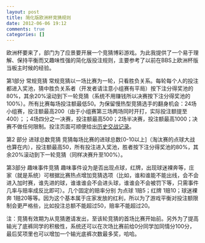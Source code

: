 ```yaml
---
layout: post
title: 简化版欧洲杯竞猜规则
date: 2012-06-06 19:12
comments: true
categories: []
---
```

欧洲杯要来了，部门为了应景要开展一个竞猜博彩游戏。为此我提供了一个易于理解、保持平衡而又趣味性强的简化版投注规则，主要参考了以前在BBS上欧洲杯版当板主时候的经验。

第1部分 常规竞猜
常规竞猜以一场比赛为一轮，只看胜负关系。每轮每个人的投注都进入奖池，猜中胜负关系者（开发者请注意小组赛有平局）按下注分得奖池的80%，其余20%滚动到下一轮竞猜（系统不用赚钱所以决赛按下注分得奖池的100%）。所有比赛每场投注额最低50。为保留慢热型竞猜选手的翻身机会：24场小组赛，投注额最高200（由于小组赛第三场两场同时开打，实际投注额提至400）；；4场四分之一决赛，投注额最高500；2场半决赛，投注额最高1000；决赛不做任何限制。投注页面可顺便给出<a href=" http://sports.sohu.com/20111203/n327757880.shtml">历史交战记录</a>。

第2 部分 进球总数竞猜
竞猜每场比赛的进球总数[0-10以上]（淘汰赛的点球大战也算在内），投注额最高50，所有投注进入奖池，胜者按下注分得奖池的80%，其余20%滚动到下一轮竞猜（同样决赛升至100%）。

第3部分 趣味事件竞猜
趣味事件设为是否出现点球，红牌，出现球迷裸奔等，庄家（就是系统）可根据比赛热点增加竞猜选项（比如，谁和谁能不能出线，会不会进入加时赛，谁先进的球，谁谁谁会不会进头球，谁谁会不会被罚下等，只需事件几率与赔率成反比即可）。几个固定的赔率分别 为点球 1赔5；红牌 1赔10；球迷裸奔 1赔20等等。因为这个基本属于庄家发放的红利，所以为了游戏平衡对投注额限制会更严格些，比如投注总额不能超过50，赔率不能超过20。

注：竞猜有效期为从竞猜邀请发出，至该轮竞猜的首场比赛开始前。另外为了提高输光了底裤同学的积极性，系统还可以在次场比赛前给0分同学加同情分100分，最后奖项里也可以增加一个输光底裤次数最多奖，哈哈。
